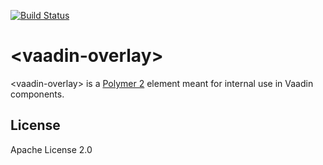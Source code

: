 [![Build Status](https://travis-ci.org/vaadin/vaadin-overlay.svg?branch=master)](https://travis-ci.org/vaadin/vaadin-overlay)

# &lt;vaadin-overlay&gt;

&lt;vaadin-overlay&gt; is a [Polymer 2](http://polymer-project.org) element meant for internal use in Vaadin components.


## License

Apache License 2.0
